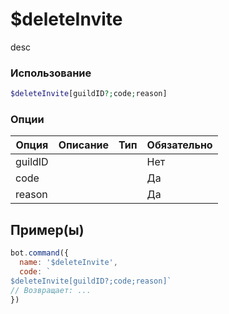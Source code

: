 # $deleteInvite
desc
### Использование
```php
$deleteInvite[guildID?;code;reason]
```

### Опции

| Опция | Описание | Тип | Обязательно |
|--------|-------------|------|----------|
| guildID |  |  | Нет | 
| code |  |  | Да | 
| reason |  |  | Да |
## Пример(ы)

```javascript
bot.command({
  name: '$deleteInvite',
  code: `
$deleteInvite[guildID?;code;reason]`
// Возвращает: ...
})
```